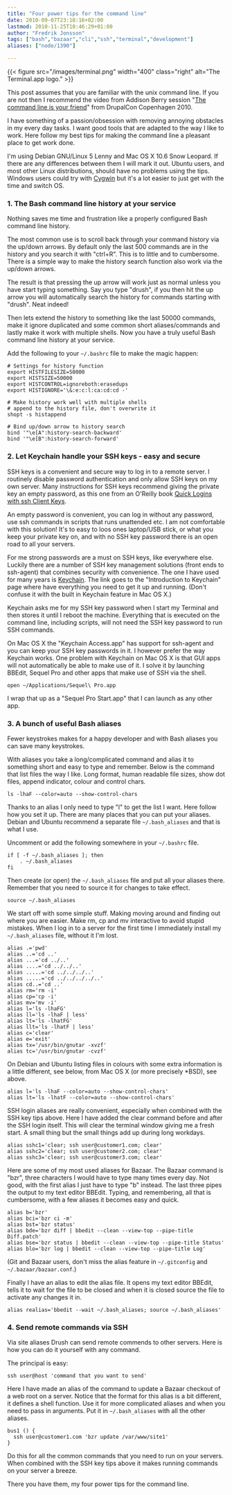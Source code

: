 ```yaml
---
title: "Four power tips for the command line"
date: 2010-09-07T23:18:16+02:00
lastmod: 2010-11-25T10:46:29+01:00
author: "Fredrik Jonsson"
tags: ["bash","bazaar","cli","ssh","terminal","development"]
aliases: ["node/1390"]

---
```


{{< figure src="/images/terminal.png" width="400" class="right" alt="The Terminal.app logo." >}}

This post assumes that you are familiar with the unix command line. If you are not then I recommend the video from Addison Berry session "[The command line is your friend](http://www.archive.org/details/TheCommandLineIsYourFriend)" from DrupalCon Copenhagen 2010.

I have something of a passion/obsession with removing annoying obstacles in my every day tasks. I want good tools that are adapted to the way I like to work. Here follow my best tips for making the command line a pleasant place to get work done.

I'm using Debian GNU/Linux 5 Lenny and Mac OS X 10.6 Snow Leopard. If there are any differences between them I will mark it out. Ubuntu users, and most other Linux distributions, should have no problems using the tips. Windows users could try with [Cygwin](http://www.cygwin.com/) but it's a lot easier to just get with the time and switch OS.


### 1. The Bash command line history at your service

Nothing saves me time and frustration like a properly configured Bash command line history.

The most common use is to scroll back through your command history via the up/down arrows. By default only the last 500 commands are in the history and you search it with "ctrl+R". This is to little and to cumbersome. There is a simple way to make the history search function also work via the up/down arrows.

The result is that pressing the up arrow will work just as normal unless you have start typing something. Say you type "drush", if you then hit the up arrow you will automatically search the history for commands starting with "drush". Neat indeed!

Then lets extend the history to something like the last 50000 commands, make it ignore duplicated and some common short aliases/commands and lastly make it work with multiple shells. Now you have a truly useful Bash command line history at your service.

Add the following to your `~/.bashrc` file to make the magic happen:

~~~~
# Settings for history function
export HISTFILESIZE=50000
export HISTSIZE=50000
export HISTCONTROL=ignoreboth:erasedups
export HISTIGNORE='\&:e:c:l:ca:cd:cd -'

# Make history work well with multiple shells
# append to the history file, don't overwrite it
shopt -s histappend

# Bind up/down arrow to history search
bind '"\e[A":history-search-backward'
bind '"\e[B":history-search-forward'
~~~~


### 2. Let Keychain handle your SSH keys - easy and secure

SSH keys is a convenient and secure way to log in to a remote server. I routinely disable password authentication and only allow SSH keys on my own server. Many instructions for SSH keys recommend giving the private key an empty password, as this one from an O'Reilly book [Quick Logins with ssh Client Keys](http://oreilly.com/pub/h/66).

An empty password is convenient, you can log in without any password, use ssh commands in scripts that runs unattended etc. I am not comfortable with this solution! It's to easy to loos ones laptop/USB stick, or what you keep your private key on, and with no SSH key password there is an open road to all your servers.

For me strong passwords are a must on SSH keys, like everywhere else. Luckily there are a number of SSH key management solutions (front ends to ssh-agent) that combines security with convenience. The one I have used for many years is [Keychain](http://www.funtoo.org/en/security/keychain/intro/). The link goes to the "Introduction to Keychain" page where have everything you need to get it up and running. (Don't confuse it with the built in Keychain feature in Mac OS X.)

Keychain asks me for my SSH key password when I start my Terminal and then stores it until I reboot the machine. Everything that is executed on the command line, including scripts, will not need the SSH key password to run SSH commands.

On Mac OS X the "Keychain Access.app" has support for ssh-agent and you can keep your SSH key passwords in it. I however prefer the way Keychain works. One problem with Keychain on Mac OS X is that GUI apps will not automatically be able to make use of it. I solve it by launching BBEdit, Sequel Pro and other apps that make use of SSH via the shell.

~~~~
open ~/Applications/Sequel\ Pro.app
~~~~

I wrap that up as a "Sequel Pro Start.app" that I can launch as any other app.


### 3. A bunch of useful Bash aliases

Fewer keystrokes makes for a happy developer and with Bash aliases you can save many keystrokes.

With aliases you take a long/complicated command and alias it to something short and easy to type and remember. Below is the command that list files the way I like. Long format, human readable file sizes, show dot files, append indicator, colour and control chars.

~~~~
ls -lhaF --color=auto --show-control-chars
~~~~

Thanks to an alias I only need to type "l" to get the list I want. Here follow how you set it up. There are many places that you can put your aliases. Debian and Ubuntu recommend a separate file `~/.bash_aliases` and that is what I use.

Uncomment or add the following somewhere in your `~/.bashrc` file.

~~~~
if [ -f ~/.bash_aliases ]; then
    . ~/.bash_aliases
fi
~~~~

Then create (or open) the `~/.bash_aliases` file and put all your aliases there. Remember that you need to source it for changes to take effect.

~~~~
source ~/.bash_aliases
~~~~

We start off with some simple stuff. Making moving around and finding out where you are easier. Make rm, cp and mv interactive to avoid stupid mistakes. When I log in to a server for the first time I immediately install my `~/.bash_aliases` file, without it I'm lost.

~~~~
alias .='pwd'
alias ..='cd ..'
alias ...='cd ../..'
alias ....='cd ../../..'
alias .....='cd ../../../..'
alias .....='cd ../../../../..'
alias cd..='cd ..'
alias rm='rm -i'
alias cp='cp -i'
alias mv='mv -i'
alias l='ls -lhaFG'
alias ll='ls -lhaF | less'
alias lt='ls -lhatFG'
alias llt='ls -lhatF | less'
alias c='clear'
alias e='exit'
alias tx='/usr/bin/gnutar -xvzf'
alias tc='/usr/bin/gnutar -cvzf'
~~~~

On Debian and Ubuntu listing files in colours with some extra information is a little different, see below, from Mac OS X (or more precisely *BSD), see above.

~~~~
alias l='ls -lhaF --color=auto --show-control-chars'
alias lt='ls -lhatF --color=auto --show-control-chars'
~~~~

SSH login aliases are really convenient, especially when combined with the SSH key tips above. Here I have added the clear command before and after the SSH login itself. This will clear the terminal window giving me a fresh start. A small thing but the small things add up during long workdays.

~~~~
alias sshc1='clear; ssh user@customer1.com; clear'
alias sshc2='clear; ssh user@customer2.com; clear'
alias sshc3='clear; ssh user@customer3.com; clear'
~~~~

Here are some of my most used aliases for Bazaar. The Bazaar command is "bzr", three characters I would have to type many times every day. Not good, with the first alias I just have to type "b" instead. The last three pipes the output to my text editor BBEdit. Typing, and remembering, all that is cumbersome, with a few aliases it becomes easy and quick.

~~~~
alias b='bzr'
alias bci='bzr ci -m'
alias bst='bzr status'
alias bde='bzr diff | bbedit --clean --view-top --pipe-title Diff.patch'
alias bse='bzr status | bbedit --clean --view-top --pipe-title Status'
alias blo='bzr log | bbedit --clean --view-top --pipe-title Log'
~~~~

(Git and Bazaar users, don't miss the alias feature in `~/.gitconfig` and `~/.bazaar/bazaar.conf`.)

Finally I have an alias to edit the alias file. It opens my text editor BBEdit, tells it to wait for the file to be closed and when it is closed source the file to activate any changes it in.

~~~~
alias realias='bbedit --wait ~/.bash_aliases; source ~/.bash_aliases'
~~~~



### 4. Send remote commands via SSH

Via site aliases Drush can send remote commends to other servers. Here is how you can do it yourself with any command.

The principal is easy:

~~~~
ssh user@host 'command that you want to send'
~~~~

Here I have made an alias of the command to update a Bazaar checkout of a web root on a server. Notice that the format for this alias is a bit different, it defines a shell function. Use it for more complicated aliases and when you need to pass in arguments. Put it in `~/.bash_aliases` with all the other aliases.

~~~~
bus1 () {
  ssh user@customer1.com 'bzr update /var/www/site1'
}
~~~~

Do this for all the common commands that you need to run on your servers. When combined with the SSH key tips above it makes running commands on your server a breeze.

There you have them, my four power tips for the command line.

